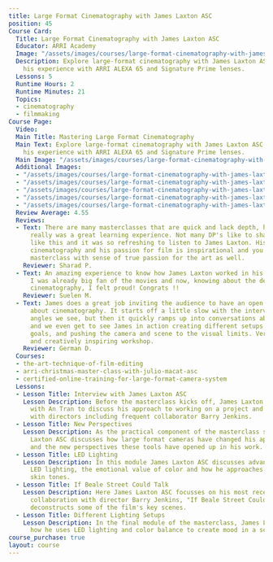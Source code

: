 ```yaml
---
title: Large Format Cinematography with James Laxton ASC
position: 45
Course Card:
  Title: Large Format Cinematography with James Laxton ASC
  Educator: ARRI Academy
  Image: "/assets/images/courses/large-format-cinematography-with-james-laxton-asc/large-format-cinematography-with-james-laxton-asc.jpg"
  Description: Explore large-format cinematography with James Laxton ASC as he shares
    his experience with ARRI ALEXA 65 and Signature Prime lenses.
  Lessons: 5
  Runtime Hours: 2
  Runtime Minutes: 21
  Topics:
  - cinematography
  - filmmaking
Course Page:
  Video: 
  Main Title: Mastering Large Format Cinematography
  Main Text: Explore large-format cinematography with James Laxton ASC as he shares
    his experience with ARRI ALEXA 65 and Signature Prime lenses.
  Main Image: "/assets/images/courses/large-format-cinematography-with-james-laxton-asc/large-format-cinematography-with-james-laxton-asc-1.jpg"
  Additional Images:
  - "/assets/images/courses/large-format-cinematography-with-james-laxton-asc/large-format-cinematography-with-james-laxton-asc-2.jpg"
  - "/assets/images/courses/large-format-cinematography-with-james-laxton-asc/large-format-cinematography-with-james-laxton-asc-3.jpg"
  - "/assets/images/courses/large-format-cinematography-with-james-laxton-asc/large-format-cinematography-with-james-laxton-asc-4.jpg"
  - "/assets/images/courses/large-format-cinematography-with-james-laxton-asc/large-format-cinematography-with-james-laxton-asc-5.jpg"
  - "/assets/images/courses/large-format-cinematography-with-james-laxton-asc/large-format-cinematography-with-james-laxton-asc-6.jpg"
  Review Average: 4.55
  Reviews:
  - Text: There are many masterclasses that are quick and lack depth, however, this
      really was a great learning experience. Not many DP's like to share information
      like this and it was so refreshing to listen to James Laxton. His passion for
      cinematography and his passion for film is inspirational and you finish the
      masterclass with sense of true passion for the art as well.
    Reviewer: Sharad P.
  - Text: An amazing experience to know how James Laxton worked in his two last movies.
      I was already big fan of the movies and now, knowing about the details of his
      cinematography, I felt proud! Congrats !!
    Reviewer: Suelen M.
  - Text: James does a great job inviting the audience to have an open conversation
      about cinematography. It starts off a little slow with the interview and camera
      angles we see, but then it quickly ramps up into conversations about lighting
      and we even get to see James in action creating different setups with more artistic
      goals, and pushing the camera and scene to the visual limits. Very informative
      and creatively inspiring workshop.
    Reviewer: German D.
  Courses:
  - the-art-technique-of-film-editing
  - arri-christmas-master-class-with-julio-macat-asc
  - certified-online-training-for-large-format-camera-system
  Lessons:
  - Lesson Title: Interview with James Laxton ASC
    Lesson Description: Before the masterclass kicks off, James Laxton ASC sits down
      with An Tran to discuss his approach to working on a project and his relationship
      with directors including frequent collaborator Barry Jenkins.
  - Lesson Title: New Perspectives
    Lesson Description: As the practical component of the masterclass starts, James
      Laxton ASC discusses how large format cameras have changed his approach to cinematography
      and the new perspectives these tools have opened up in his work.
  - Lesson Title: LED Lighting
    Lesson Description: In this module James Laxton ASC discusses advancements in
      LED lighting, the emotional value of color and how he approaches lighting various
      skin tones.
  - Lesson Title: If Beale Street Could Talk
    Lesson Description: Here James Laxton ASC focusses on his most recent cinematic
      collaboration with director Barry Jenkins, "If Beale Street Could Talk" and
      deconstructs some of the film's key scenes.
  - Lesson Title: Different Lighting Setups
    Lesson Description: In the final module of the masterclass, James Laxton ASC demonstrates
      how he uses LED lighting and color balance to create mood in a scene.
course_purchase: true
layout: course
---
```


